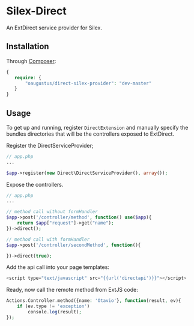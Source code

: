 Silex-Direct
============

An ExtDirect service provider for Silex.

Installation
------------
 
Through [Composer](http://getcomposer.org):

```php
{
   require: {
       "oaugustus/direct-silex-provider": "dev-master"
   }        
}
```

Usage
-----

To get up and running, register `DirectExtension` and
manually specify the bundles directories that will be the controllers exposed
to ExtDirect.

Register the DirectServiceProvider;

```php
// app.php
...

$app->register(new Direct\DirectServiceProvider(), array());
```


Expose the controllers.

```php
// app.php
...

// method call without formHandler
$app->post('/controller/method', function() use($app){
    return $app["request"]->get("name");
})->direct();

// method call with formHandler
$app->post('/controller/secondMethod', function(){

})->direct(true);

```

Add the api call into your page templates:

```php
<script type="text/javascript" src="{{url('directapi')}}"></script>
```

Ready, now call the remote method from ExtJS code:

```php
Actions.Controller.method({name: 'Otavio'}, function(result, ev){
    if (ev.type != 'exception')
        console.log(result);
});
```

